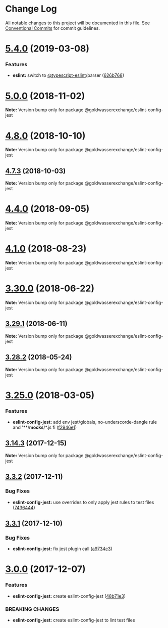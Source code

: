 # Change Log

All notable changes to this project will be documented in this file.
See [Conventional Commits](https://conventionalcommits.org) for commit guidelines.

# [5.4.0](https://github.com/goldwasserexchange/public/compare/v5.3.0...v5.4.0) (2019-03-08)


### Features

* **eslint:** switch to [@typescript-eslint](https://github.com/typescript-eslint)/parser ([626b768](https://github.com/goldwasserexchange/public/commit/626b768))





# [5.0.0](https://github.com/goldwasserexchange/public/compare/v4.12.1...v5.0.0) (2018-11-02)

**Note:** Version bump only for package @goldwasserexchange/eslint-config-jest





<a name="4.8.0"></a>
# [4.8.0](https://github.com/goldwasserexchange/public/compare/v4.7.3...v4.8.0) (2018-10-10)

**Note:** Version bump only for package @goldwasserexchange/eslint-config-jest





<a name="4.7.3"></a>
## [4.7.3](https://github.com/goldwasserexchange/javascript/tree/master/packages/lint/eslint/eslint-config-jest/compare/v4.7.2...v4.7.3) (2018-10-03)

**Note:** Version bump only for package @goldwasserexchange/eslint-config-jest





<a name="4.4.0"></a>
# [4.4.0](https://github.com/goldwasserexchange/javascript/tree/master/packages/lint/eslint/eslint-config-jest/compare/v4.3.1...v4.4.0) (2018-09-05)




**Note:** Version bump only for package @goldwasserexchange/eslint-config-jest

<a name="4.1.0"></a>
# [4.1.0](https://github.com/goldwasserexchange/javascript/tree/master/packages/lint/eslint/eslint-config-jest/compare/v4.0.2...v4.1.0) (2018-08-23)




**Note:** Version bump only for package @goldwasserexchange/eslint-config-jest

<a name="3.30.0"></a>
# [3.30.0](https://github.com/goldwasserexchange/javascript/tree/master/packages/eslint-config-jest/compare/v3.29.1...v3.30.0) (2018-06-22)




**Note:** Version bump only for package @goldwasserexchange/eslint-config-jest

<a name="3.29.1"></a>
## [3.29.1](https://github.com/goldwasserexchange/javascript/tree/master/packages/eslint-config-jest/compare/v3.29.0...v3.29.1) (2018-06-11)




**Note:** Version bump only for package @goldwasserexchange/eslint-config-jest

<a name="3.28.2"></a>
## [3.28.2](https://github.com/goldwasserexchange/javascript/tree/master/packages/eslint-config-jest/compare/v3.28.1...v3.28.2) (2018-05-24)




**Note:** Version bump only for package @goldwasserexchange/eslint-config-jest

<a name="3.25.0"></a>
# [3.25.0](https://github.com/goldwasserexchange/javascript/tree/master/packages/eslint-config-jest/compare/v3.24.2...v3.25.0) (2018-03-05)


### Features

* **eslint-config-jest:** add env jest/globals, no-underscorde-dangle rule and '**/__mocks__/*.js fi ([f2946e1](https://github.com/goldwasserexchange/javascript/tree/master/packages/eslint-config-jest/commit/f2946e1))




<a name="3.14.3"></a>
## [3.14.3](https://github.com/goldwasserexchange/javascript/tree/master/packages/eslint-config-jest/compare/v3.14.2...v3.14.3) (2017-12-15)




**Note:** Version bump only for package @goldwasserexchange/eslint-config-jest

<a name="3.3.2"></a>
## [3.3.2](https://github.com/goldwasserexchange/javascript/compare/v3.3.1...v3.3.2) (2017-12-11)


### Bug Fixes

* **eslint-config-jest:** use overrides to only apply jest rules to test files ([7436444](https://github.com/goldwasserexchange/javascript/commit/7436444))




<a name="3.3.1"></a>
## [3.3.1](https://github.com/goldwasserexchange/javascript/compare/v3.3.0...v3.3.1) (2017-12-10)


### Bug Fixes

* **eslint-config-jest:** fix jest plugin call ([a9734c3](https://github.com/goldwasserexchange/javascript/commit/a9734c3))




<a name="3.0.0"></a>
# [3.0.0](https://github.com/goldwasserexchange/javascript/compare/v2.2.2...v3.0.0) (2017-12-07)


### Features

* **eslint-config-jest:** create eslint-config-jest ([48b71e3](https://github.com/goldwasserexchange/javascript/commit/48b71e3))


### BREAKING CHANGES

* **eslint-config-jest:** create eslint-config-jest to lint test files
